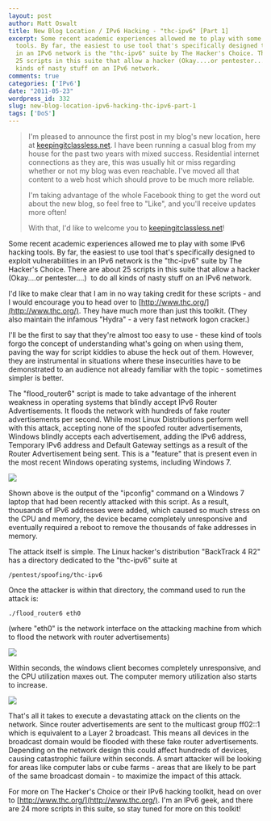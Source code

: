 ```yaml
---
layout: post
author: Matt Oswalt
title: New Blog Location / IPv6 Hacking - "thc-ipv6" [Part 1]
excerpt: Some recent academic experiences allowed me to play with some IPv6 hacking
  tools. By far, the easiest to use tool that's specifically designed to exploit vulnerabilities
  in an IPv6 network is the "thc-ipv6" suite by The Hacker's Choice. There are about
  25 scripts in this suite that allow a hacker (Okay....or pentester....)  to do all
  kinds of nasty stuff on an IPv6 network.
comments: true
categories: ['IPv6']
date: "2011-05-23"
wordpress_id: 332
slug: new-blog-location-ipv6-hacking-thc-ipv6-part-1
tags: ['DoS']
---
```



> I'm pleased to announce the first post in my blog's new location, here at [keepingitclassless.net](https://keepingitclassless.net). I have been running a casual blog from my house for the past two years with mixed success. Residential internet connections as they are, this was usually hit or miss regarding whether or not my blog was even reachable. I've moved all that content to a web host which should prove to be much more reliable.
>
> I'm taking advantage of the whole Facebook thing to get the word out about the new blog, so feel free to "Like", and you'll receive updates more often!
>
> With that, I'd like to welcome you to [keepingitclassless.net](https://keepingitclassless.net)!

Some recent academic experiences allowed me to play with some IPv6 hacking tools. By far, the easiest to use tool that's specifically designed to exploit vulnerabilities in an IPv6 network is the "thc-ipv6" suite by The Hacker's Choice. There are about 25 scripts in this suite that allow a hacker (Okay....or pentester....)  to do all kinds of nasty stuff on an IPv6 network.

I'd like to make clear that I am in no way taking credit for these scripts - and I would encourage you to head over to [http://www.thc.org/](http://www.thc.org/). They have much more than just this toolkit. (They also maintain the infamous "Hydra" - a very fast network logon cracker.)

I'll be the first to say that they're almost too easy to use - these kind of tools forgo the concept of understanding what's going on when using them, paving the way for script kiddies to abuse the heck out of them. However, they are instrumental in situations where these insecurities have to be demonstrated to an audience not already familiar with the topic - sometimes simpler is better.

The "flood_router6" script is made to take advantage of the inherent weakness in operating systems that blindly accept IPv6 Router Advertisements. It floods the network with hundreds of fake router advertisements per second. While most Linux Distributions perform well with this attack, accepting none of the spoofed router advertisements, Windows blindly accepts each advertisement, adding the IPv6 address, Temporary IPv6 address and Default Gateway settings as a result of the Router Advertisement being sent. This is a "feature" that is present even in the most recent Windows operating systems, including Windows 7.

[![](/assets/2011/05/ra_flood_lotsa_ipaddrs.jpg)](/assets/2011/05/ra_flood_lotsa_ipaddrs.jpg)

Shown above is the output of the "ipconfig" command on a Windows 7 laptop that had been recently attacked with this script. As a result, thousands of IPv6 addresses were added, which caused so much stress on the CPU and memory, the device became completely unresponsive and eventually required a reboot to remove the thousands of fake addresses in memory.

The attack itself is simple. The Linux hacker's distribution "BackTrack 4 R2" has a directory dedicated to the "thc-ipv6" suite at

    /pentest/spoofing/thc-ipv6

Once the attacker is within that directory, the command used to run the attack is:

    ./flood_router6 eth0

(where "eth0" is the network interface on the attacking machine from which to flood the network with router advertisements)

[![](/assets/2011/05/ra_flood_bt4.png)](/assets/2011/05/ra_flood_bt4.png)

Within seconds, the windows client becomes completely unresponsive, and the CPU utilization maxes out. The computer memory utilization also starts to increase.

[![](/assets/2011/05/ra_flood_cpu_memory.jpg)](/assets/2011/05/ra_flood_cpu_memory.jpg)

That's all it takes to execute a devastating attack on the clients on the network. Since router advertisements are sent to the multicast group ff02::1 which is equivalent to a Layer 2 broadcast. This means all devices in the broadcast domain would be flooded with these fake router advertisements. Depending on the network design this could affect hundreds of devices, causing catastrophic failure within seconds. A smart attacker will be looking for areas like computer labs or cube farms - areas that are likely to be part of the same broadcast domain - to maximize the impact of this attack.

For more on The Hacker's Choice or their IPv6 hacking toolkit, head on over to [http://www.thc.org/](http://www.thc.org/). I'm an IPv6 geek, and there are 24 more scripts in this suite, so stay tuned for more on this toolkit!
